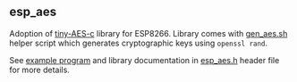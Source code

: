 ## esp_aes

Adoption of [tiny-AES-c](https://github.com/kokke/tiny-AES-c) library for ESP8266.
Library comes with [gen_aes.sh](../../bin/gen_aes.sh) helper script which
generates cryptographic keys using `openssl rand`. 

See [example program](../../examples/aes) and library documentation in 
[esp_aes.h](include/esp_aes.h) header file for more details.
